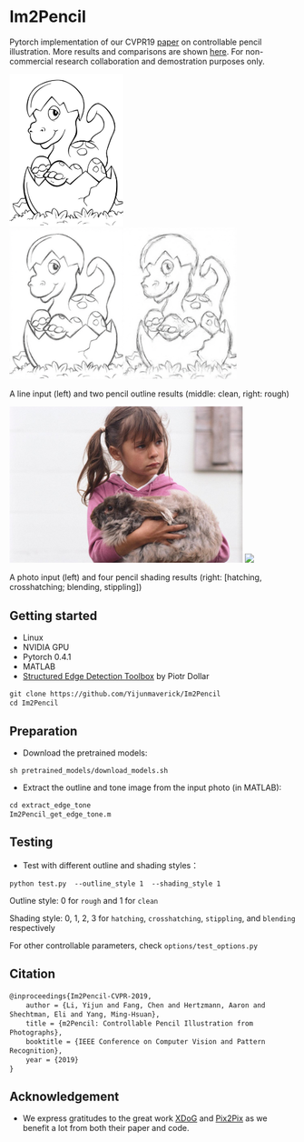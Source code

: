 # Im2Pencil
Pytorch implementation of our CVPR19 [paper](https://arxiv.org/pdf/1903.08682.pdf) on controllable pencil illustration. More results and comparisons are shown [here](https://drive.google.com/file/d/1sl5IBD36bMWAvKH7Uz7An0mcrIOmlopv/view). For non-commercial research collaboration and demostration purposes only.

<p>
    <img src='output/t.jpg' width=200 />
    <img src='output/t_outline.png' width=400 />
</p>

A line input (left) and two pencil outline results (middle: clean, right: rough)

<p>
    <img src='output/15--104.png' height=275 />
    <img src='output/15--104_shading.png' height=275 />
</p>

A photo input (left) and four pencil shading results (right: [hatching, crosshatching; blending, stippling])


## Getting started

- Linux
- NVIDIA GPU
- Pytorch 0.4.1
- MATLAB
- [Structured Edge Detection Toolbox](https://github.com/pdollar/edges) by Piotr Dollar 

```
git clone https://github.com/Yijunmaverick/Im2Pencil
cd Im2Pencil
```

## Preparation

- Download the pretrained models:

```
sh pretrained_models/download_models.sh
```

 - Extract the outline and tone image from the input photo (in MATLAB):
 
```
cd extract_edge_tone
Im2Pencil_get_edge_tone.m
```

## Testing

  - Test with different outline and shading styles：

```
python test.py  --outline_style 1  --shading_style 1
```

Outline style: 0 for `rough` and 1 for `clean`

Shading style: 0, 1, 2, 3 for `hatching`, `crosshatching`, `stippling`, and `blending` respectively

For other controllable parameters, check `options/test_options.py`


## Citation

```
@inproceedings{Im2Pencil-CVPR-2019,
    author = {Li, Yijun and Fang, Chen and Hertzmann, Aaron and Shechtman, Eli and Yang, Ming-Hsuan},
    title = {m2Pencil: Controllable Pencil Illustration from Photographs},
    booktitle = {IEEE Conference on Computer Vision and Pattern Recognition},
    year = {2019}
}
```

## Acknowledgement

- We express gratitudes to the great work [XDoG](http://holgerweb.net/PhD/Research/papers/DoGToonNPAR11.pdf) and [Pix2Pix](https://phillipi.github.io/pix2pix/) as we benefit a lot from both their paper and code.
